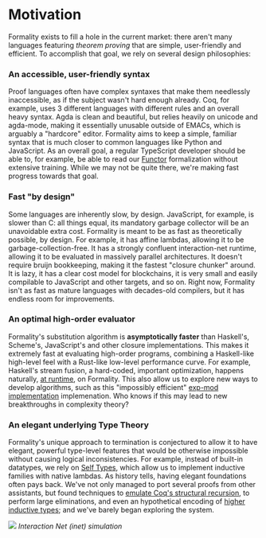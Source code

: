 # Motivation

Formality exists to fill a hole in the current market: there aren't many languages featuring *theorem proving* that are simple, user-friendly and efficient. To accomplish that goal, we rely on several design philosophies:

### An accessible, user-friendly syntax

Proof languages often have complex syntaxes that make them needlessly inaccessible, as if the subject wasn't hard enough already. Coq, for example, uses 3 different languages with different rules and an overall heavy syntax. Agda is clean and beautiful, but relies heavily on unicode and agda-mode, making it essentially unusable outside of EMACs, which is arguably a "hardcore" editor. Formality aims to keep a simple, familiar syntax that is much closer to common languages like Python and JavaScript. As an overall goal, a regular TypeScript developer should be able to, for example, be able to read our [Functor](https://github.com/moonad/Formality-Base/blob/master/Control.Functor.fm) formalization without extensive training. While we may not be quite there, we're making fast progress towards that goal.

### Fast "by design"

Some languages are inherently slow, by design. JavaScript, for example, is slower than C: all things equal, its mandatory garbage collector will be an unavoidable extra cost. Formality is meant to be as fast as theoretically possible, by design. For example, it has affine lambdas, allowing it to be garbage-collection-free. It has a strongly confluent interaction-net runtime, allowing it to be evaluated in massively parallel architectures. It doesn't require bruijn bookkeeping, making it the fastest "closure chunker" around. It is lazy, it has a clear cost model for blockchains, it is very small and easily compilable to JavaScript and other targets, and so on. Right now, Formality isn't as fast as mature languages with decades-old compilers, but it has endless room for improvements.

### An optimal high-order evaluator

Formality's substitution algorithm is **asymptotically faster** than Haskell's, Scheme's, JavaScript's and other closure implementations. This makes it extremely fast at evaluating high-order programs, combining a Haskell-like high-level feel with a Rust-like low-level performance curve. For example, Haskell's stream fusion, a hard-coded, important optimization, happens naturally, [at runtime](https://medium.com/@maiavictor/solving-the-mystery-behind-abstract-algorithms-magical-optimizations-144225164b07), on Formality. This also allow us to explore new ways to develop algorithms, such as this "impossibly efficient" [exp-mod implementation](https://medium.com/@maiavictor/calling-a-function-a-googol-times-53933c072e3a) implemenation. Who knows if this may lead to new breakthroughs in complexity theory?

### An elegant underlying Type Theory

Formality's unique approach to termination is conjectured to allow it to have elegant, powerful type-level features that would be otherwise impossible without causing logical inconsistencies. For example, instead of built-in datatypes, we rely on [Self Types](https://www.semanticscholar.org/paper/Self-Types-for-Dependently-Typed-Lambda-Encodings-Fu-Stump/652f673e13b889e0fd7adbd480c2fdf290621f66), which allow us to implement inductive families with native lambdas. As history tells, having elegant foundations often pays back. We've not only managed to port several proofs from other assistants, but found techniques to [emulate Coq's structural recursion](https://github.com/moonad/Formality-Base/commit/b777d806c6fa37f2ce306fbe87b3ed267152b90c), to perform large eliminations, and even an hypothetical encoding of [higher inductive types](https://github.com/moonad/Formality-Base/blob/master/Example.HigherInductiveType.fm); and we've barely began exploring the system.

![](https://github.com/moonad/formality/raw/master/docs/images/inet-simulation.gif)
*Interaction Net (inet) simulation*

